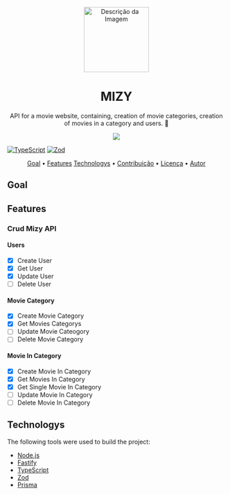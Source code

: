 <p align="center">
    <img src="https://drive.google.com/uc?id=1GTQ5g2pOOy_f_mQX7qHH6T9xW3yOKnoG" alt="Descrição da Imagem" style="width: 150px; height: auto;">
</p>

<h1 align="center"> MIZY</h1>
<p align="center"> API for a movie website, containing, creation of movie categories, creation of movies in a category and users. 💜</p>

<p align='center'>
<img src="https://img.shields.io/static/v1?label=API&message=Mizy&color=7159c1&style=for-the-badge&logo=prisma"/>

[![TypeScript](https://img.shields.io/badge/--3178C6?logo=typescript&logoColor=ffffff)](https://www.typescriptlang.org/)
[![Zod](https://img.shields.io/badge/--10b981?logo=zod&logoColor=ffffff)]()
</p>

<p align="center">
 <a href="#goal">Goal</a> •
 <a href="#features">Features</a>
 <a href="#technology">Technologys</a> • 
 <a href="#contribuicao">Contribuição</a> • 
 <a href="#licenc-a">Licença</a> • 
 <a href="#autor">Autor</a>
</p>

## Goal

## Features
### Crud Mizy API
#### Users
- [x] Create User
- [x] Get User
- [x] Update User
- [ ] Delete User
#### Movie Category
- [x] Create Movie Category
- [x] Get Movies Categorys
- [ ] Update Movie Cateogory
- [ ] Delete Movie Category
#### Movie In Category
- [x] Create Movie In Category
- [x] Get Movies In Category
- [x] Get Single Movie In Category
- [ ] Update Movie In Category 
- [ ] Delete Movie In Category

## Technologys
The following tools were used to build the project:

- [Node.js](https://nodejs.org/en/)
- [Fastify](https://fastify.dev/)
- [TypeScript](https://www.typescriptlang.org/)
- [Zod](https://zod.dev/)
- [Prisma](https://www.prisma.io/)







